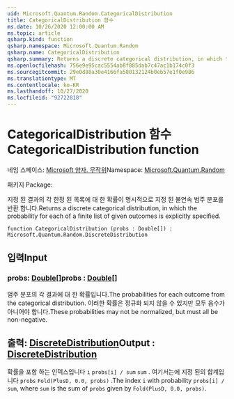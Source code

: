 ```yaml
---
uid: Microsoft.Quantum.Random.CategoricalDistribution
title: CategoricalDistribution 함수
ms.date: 10/26/2020 12:00:00 AM
ms.topic: article
qsharp.kind: function
qsharp.namespace: Microsoft.Quantum.Random
qsharp.name: CategoricalDistribution
qsharp.summary: Returns a discrete categorical distribution, in which the probability for each of a finite list of given outcomes is explicitly specified.
ms.openlocfilehash: 756e9e95cac5554ab8f885dab7c47ac1b174c0f3
ms.sourcegitcommit: 29e0d88a30e4166fa580132124b0eb57e1f0e986
ms.translationtype: MT
ms.contentlocale: ko-KR
ms.lasthandoff: 10/27/2020
ms.locfileid: "92722818"
---
```

# <a name="categoricaldistribution-function"></a><span data-ttu-id="5d0e5-102">CategoricalDistribution 함수</span><span class="sxs-lookup"><span data-stu-id="5d0e5-102">CategoricalDistribution function</span></span>

<span data-ttu-id="5d0e5-103">네임 스페이스: [Microsoft 양자. 무작위](xref:Microsoft.Quantum.Random)</span><span class="sxs-lookup"><span data-stu-id="5d0e5-103">Namespace: [Microsoft.Quantum.Random](xref:Microsoft.Quantum.Random)</span></span>

<span data-ttu-id="5d0e5-104">패키지 [](https://nuget.org/packages/)</span><span class="sxs-lookup"><span data-stu-id="5d0e5-104">Package: [](https://nuget.org/packages/)</span></span>


<span data-ttu-id="5d0e5-105">지정 된 결과의 각 한정 된 목록에 대 한 확률이 명시적으로 지정 된 불연속 범주 분포를 반환 합니다.</span><span class="sxs-lookup"><span data-stu-id="5d0e5-105">Returns a discrete categorical distribution, in which the probability for each of a finite list of given outcomes is explicitly specified.</span></span>

```qsharp
function CategoricalDistribution (probs : Double[]) : Microsoft.Quantum.Random.DiscreteDistribution
```


## <a name="input"></a><span data-ttu-id="5d0e5-106">입력</span><span class="sxs-lookup"><span data-stu-id="5d0e5-106">Input</span></span>

### <a name="probs--double"></a><span data-ttu-id="5d0e5-107">probs: [Double](xref:microsoft.quantum.lang-ref.double)[]</span><span class="sxs-lookup"><span data-stu-id="5d0e5-107">probs : [Double](xref:microsoft.quantum.lang-ref.double)[]</span></span>

<span data-ttu-id="5d0e5-108">범주 분포의 각 결과에 대 한 확률입니다.</span><span class="sxs-lookup"><span data-stu-id="5d0e5-108">The probabilities for each outcome from the categorical distribution.</span></span>
<span data-ttu-id="5d0e5-109">이러한 확률은 정규화 되지 않을 수 있지만 모두 음수가 아니어야 합니다.</span><span class="sxs-lookup"><span data-stu-id="5d0e5-109">These probabilities may not be normalized, but must all be non-negative.</span></span>



## <a name="output--discretedistribution"></a><span data-ttu-id="5d0e5-110">출력: [DiscreteDistribution](xref:Microsoft.Quantum.Random.DiscreteDistribution)</span><span class="sxs-lookup"><span data-stu-id="5d0e5-110">Output : [DiscreteDistribution](xref:Microsoft.Quantum.Random.DiscreteDistribution)</span></span>

<span data-ttu-id="5d0e5-111">확률을 포함 하는 인덱스입니다 `i` `probs[i] / sum` `sum` . 여기서는에 지정 된의 합계입니다 `probs` `Fold(PlusD, 0.0, probs)` .</span><span class="sxs-lookup"><span data-stu-id="5d0e5-111">The index `i` with probability `probs[i] / sum`, where `sum` is the sum of `probs` given by `Fold(PlusD, 0.0, probs)`.</span></span>